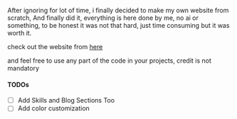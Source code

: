 After ignoring for lot of time, i finally decided to make my own website from scratch, And finally did it, everything is here done by me, no ai or something, to be honest it was not that hard, just time consuming but it was worth it.

check out the website from [here](https://cycno.is-a.dev)

and feel free to use any part of the code in your projects, credit is not mandatory

#### TODOs
- [ ] Add Skills and Blog Sections Too
- [ ] Add color customization
